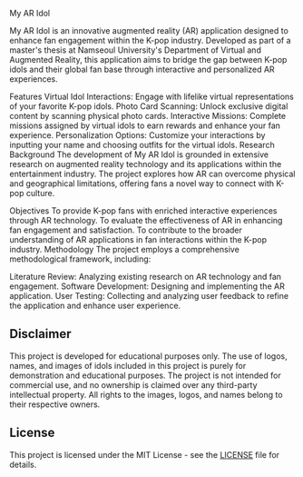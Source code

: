 My AR Idol

My AR Idol is an innovative augmented reality (AR) application designed to enhance fan engagement within the K-pop industry. Developed as part of a master's thesis at Namseoul University's Department of Virtual and Augmented Reality, this application aims to bridge the gap between K-pop idols and their global fan base through interactive and personalized AR experiences.

Features
Virtual Idol Interactions: Engage with lifelike virtual representations of your favorite K-pop idols.
Photo Card Scanning: Unlock exclusive digital content by scanning physical photo cards.
Interactive Missions: Complete missions assigned by virtual idols to earn rewards and enhance your fan experience.
Personalization Options: Customize your interactions by inputting your name and choosing outfits for the virtual idols.
Research Background
The development of My AR Idol is grounded in extensive research on augmented reality technology and its applications within the entertainment industry. The project explores how AR can overcome physical and geographical limitations, offering fans a novel way to connect with K-pop culture.

Objectives
To provide K-pop fans with enriched interactive experiences through AR technology.
To evaluate the effectiveness of AR in enhancing fan engagement and satisfaction.
To contribute to the broader understanding of AR applications in fan interactions within the K-pop industry.
Methodology
The project employs a comprehensive methodological framework, including:

Literature Review: Analyzing existing research on AR technology and fan engagement.
Software Development: Designing and implementing the AR application.
User Testing: Collecting and analyzing user feedback to refine the application and enhance user experience.

## Disclaimer

This project is developed for educational purposes only. The use of logos, names, and images of idols included in this project is purely for demonstration and educational purposes. The project is not intended for commercial use, and no ownership is claimed over any third-party intellectual property. All rights to the images, logos, and names belong to their respective owners.

## License

This project is licensed under the MIT License - see the [LICENSE](LICENSE) file for details.

